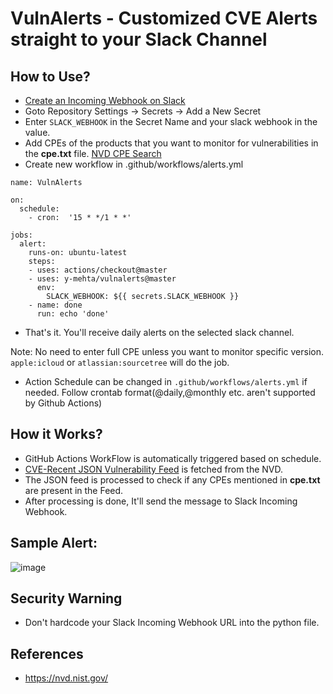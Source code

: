 # VulnAlerts - Customized CVE Alerts straight to your Slack Channel

## How to Use?
- [Create an Incoming Webhook on Slack](https://slack.com/intl/en-in/help/articles/115005265063-Incoming-WebHooks-for-Slack)
- Goto Repository Settings -> Secrets -> Add a New Secret
- Enter ```SLACK_WEBHOOK``` in the Secret Name and your slack webhook in the value.
- Add CPEs of the products that you want to monitor for vulnerabilities in the **cpe.txt** file. [NVD CPE Search](https://nvd.nist.gov/products/cpe/search)
- Create new workflow in .github/workflows/alerts.yml
```
name: VulnAlerts

on: 
  schedule:
    - cron:  '15 * */1 * *'

jobs:
  alert:
    runs-on: ubuntu-latest
    steps:
    - uses: actions/checkout@master
    - uses: y-mehta/vulnalerts@master
      env:
        SLACK_WEBHOOK: ${{ secrets.SLACK_WEBHOOK }}
    - name: done
      run: echo 'done'
```

- That's it. You'll receive daily alerts on the selected slack channel.

Note: No need to enter full CPE unless you want to monitor specific version. ```apple:icloud``` or ```atlassian:sourcetree``` will do the job.

- Action Schedule can be changed in ```.github/workflows/alerts.yml``` if needed. Follow crontab format(@daily,@monthly etc. aren't supported by Github Actions)

## How it Works?
- GitHub Actions WorkFlow is automatically triggered based on schedule.
- [CVE-Recent JSON Vulnerability Feed](https://nvd.nist.gov/feeds/json/cve/1.1/nvdcve-1.1-recent.json.gz) is fetched from the NVD.
- The JSON feed is processed to check if any CPEs mentioned in **cpe.txt** are present in the Feed.
- After processing is done, It'll send the message to Slack Incoming Webhook.

## Sample Alert:

![image](https://user-images.githubusercontent.com/24428063/72280765-19bf9380-365f-11ea-84d3-395a78343f3e.png)


## Security Warning
- Don't hardcode your Slack Incoming Webhook URL into the python file.

## References
- https://nvd.nist.gov/
